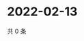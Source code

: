 # 2022-02-13

共 0 条

<!-- BEGIN WEIBO -->
<!-- 最后更新时间 Sun Feb 13 2022 22:11:48 GMT+0800 (China Standard Time) -->

<!-- END WEIBO -->
